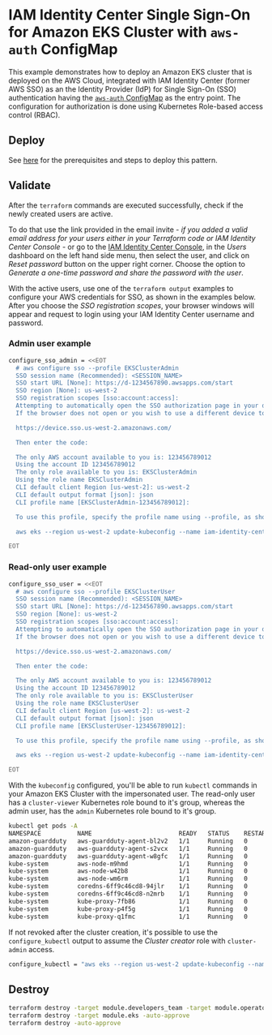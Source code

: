 # IAM Identity Center Single Sign-On for Amazon EKS Cluster with `aws-auth` ConfigMap

This example demonstrates how to deploy an Amazon EKS cluster that is deployed on the AWS Cloud, integrated with IAM Identity Center (former AWS SSO) as an the Identity Provider (IdP) for Single Sign-On (SSO) authentication having the [`aws-auth` ConfigMap](https://docs.aws.amazon.com/eks/latest/userguide/add-user-role.html) as the entry point. The configuration for authorization is done using Kubernetes Role-based access control (RBAC).

## Deploy

See [here](https://aws-ia.github.io/terraform-aws-eks-blueprints/getting-started/#prerequisites) for the prerequisites and steps to deploy this pattern.

## Validate

After the `terraform` commands are executed successfully, check if the newly created users are active.

To do that use the link provided in the email invite - *if you added a valid email address for your users either in your Terraform code or IAM Identity Center Console* - or go to the [IAM Identity Center Console](https://console.aws.amazon.com/singlesignon/home/), in the *Users* dashboard on the left hand side menu, then select the user, and click on *Reset password* button on the upper right corner. Choose the option to *Generate a one-time password and share the password with the user*.

With the active users, use one of the `terraform output` examples to configure your AWS credentials for SSO, as shown in the examples below. After you choose the *SSO registration scopes*, your browser windows will appear and request to login using your IAM Identity Center username and password.

### Admin user example

```sh
configure_sso_admin = <<EOT
  # aws configure sso --profile EKSClusterAdmin
  SSO session name (Recommended): <SESSION_NAME>
  SSO start URL [None]: https://d-1234567890.awsapps.com/start
  SSO region [None]: us-west-2
  SSO registration scopes [sso:account:access]:
  Attempting to automatically open the SSO authorization page in your default browser.
  If the browser does not open or you wish to use a different device to authorize this request, open the following URL:

  https://device.sso.us-west-2.amazonaws.com/

  Then enter the code:

  The only AWS account available to you is: 123456789012
  Using the account ID 123456789012
  The only role available to you is: EKSClusterAdmin
  Using the role name EKSClusterAdmin
  CLI default client Region [us-west-2]: us-west-2
  CLI default output format [json]: json
  CLI profile name [EKSClusterAdmin-123456789012]:

  To use this profile, specify the profile name using --profile, as shown:

  aws eks --region us-west-2 update-kubeconfig --name iam-identity-center --profile EKSClusterAdmin

EOT
```

### Read-only user example

```sh
configure_sso_user = <<EOT
  # aws configure sso --profile EKSClusterUser
  SSO session name (Recommended): <SESSION_NAME>
  SSO start URL [None]: https://d-1234567890.awsapps.com/start
  SSO region [None]: us-west-2
  SSO registration scopes [sso:account:access]:
  Attempting to automatically open the SSO authorization page in your default browser.
  If the browser does not open or you wish to use a different device to authorize this request, open the following URL:

  https://device.sso.us-west-2.amazonaws.com/

  Then enter the code:

  The only AWS account available to you is: 123456789012
  Using the account ID 123456789012
  The only role available to you is: EKSClusterUser
  Using the role name EKSClusterUser
  CLI default client Region [us-west-2]: us-west-2
  CLI default output format [json]: json
  CLI profile name [EKSClusterUser-123456789012]:

  To use this profile, specify the profile name using --profile, as shown:

  aws eks --region us-west-2 update-kubeconfig --name iam-identity-center --profile EKSClusterUser

EOT
```

With the `kubeconfig` configured, you'll be able to run `kubectl` commands in your Amazon EKS Cluster with the impersonated user. The read-only user has a `cluster-viewer` Kubernetes role bound to it's group, whereas the admin user, has the `admin` Kubernetes role bound to it's group.

```sh
kubectl get pods -A
NAMESPACE          NAME                        READY   STATUS    RESTARTS   AGE
amazon-guardduty   aws-guardduty-agent-bl2v2   1/1     Running   0          3h54m
amazon-guardduty   aws-guardduty-agent-s2vcx   1/1     Running   0          3h54m
amazon-guardduty   aws-guardduty-agent-w8gfc   1/1     Running   0          3h54m
kube-system        aws-node-m9hmd              1/1     Running   0          3h53m
kube-system        aws-node-w42b8              1/1     Running   0          3h53m
kube-system        aws-node-wm6rm              1/1     Running   0          3h53m
kube-system        coredns-6ff9c46cd8-94jlr    1/1     Running   0          3h59m
kube-system        coredns-6ff9c46cd8-n2mrb    1/1     Running   0          3h59m
kube-system        kube-proxy-7fb86            1/1     Running   0          3h54m
kube-system        kube-proxy-p4f5g            1/1     Running   0          3h54m
kube-system        kube-proxy-q1fmc            1/1     Running   0          3h54m
```

If not revoked after the cluster creation, it's possible to use the `configure_kubectl` output to assume the *Cluster creator* role with `cluster-admin` access.

```sh
configure_kubectl = "aws eks --region us-west-2 update-kubeconfig --name iam-identity-center"
```

## Destroy

```sh
terraform destroy -target module.developers_team -target module.operators._team -auto-approve
terraform destroy -target module.eks -auto-approve
terraform destroy -auto-approve
```
